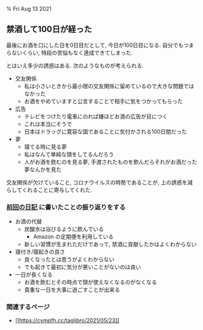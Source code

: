 % Fri Aug 13 2021

## 禁酒して100日が経った

最後にお酒を口にした日を0日目だとして, 今日が100日目になる.
自分でもつまらないくらい, 特段の苦悩もなく達成できてしまった.

とはいえ多少の誘惑はある.
次のようなものが考えられる.

- 交友関係
    - 私は小さいときから最小限の交友関係に留めているので大きな問題ではなかった
    - お酒をやめていますと公言することで相手に気をつかってもらった
- 広告
    - テレビをつけたり電車にのれば嫌ほどお酒の広告が目につく
    - これは本当にそうで
    - 日本はドラッグに寛容な国であることに気付かされる100日間だった
- 夢
    - 寝てる時に見る夢
    - 私はなんて単純な頭をしてるんだろう
    - 人がお酒を飲むのを見る夢, 手渡されたものを飲んだらそれがお酒だった夢なんかを見た

交友関係が欠けていること, コロナウイルスの時勢であることが, 上の誘惑を減らしてくれることに寄与してくれた.

### [前回の日記](https://cympfh.cc/taglibro/2021/05/23) に書いたことの振り返りをする

- お酒の代替
    - 炭酸水は浴びるように飲んでいる
        - Amazon の定期便を利用している
    - 新しい習慣が生まれただけであって, 禁酒に貢献したかはよくわからない
- 寝付き/寝起きの良さ
    - 良くなったとは思うがよくわからない
    - でも起きて最初に気分が悪いことがないのは良い
- 一日が長くなる
    - お酒を飲むとその時点で頭が使えなくなるのがなくなる
    - 貴重な一日を大事に過ごすことが出来る

### 関連するページ

- [[https://cympfh.cc/taglibro/2021/05/23]]
